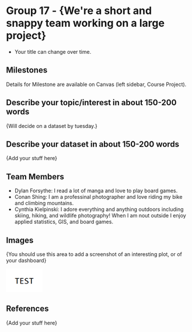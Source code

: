 # Group 17 - {We're a short and snappy team working on a large project}

- Your title can change over time.

## Milestones

Details for Milestone are available on Canvas (left sidebar, Course Project).

## Describe your topic/interest in about 150-200 words

{Will decide on a dataset by tuesday.}

## Describe your dataset in about 150-200 words

{Add your stuff here}

## Team Members

- Dylan Forsythe: I read a lot of manga and love to play board games.
- Conan Shing: I am a professinal photographer and love riding my bike and climbing mountains.
- Cynthia Kielpinski: I adore everything and anything outdoors including skiing, hiking, and wildlife photography! When I am nout outside I enjoy applied statistics, GIS, and board games.

## Images

{You should use this area to add a screenshot of an interesting plot, or of your dashboard}

<img src ="images/test.png" width="100px">

## References

{Add your stuff here}



